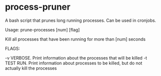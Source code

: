 # process-pruner
A bash script that prunes long running processes. Can be used in cronjobs.

Usage: prune-processes [num] [flag]
	
  Kill all processes that have been running for more than [num] seconds

FLAGS:

  -v VERBOSE. Print information about the processes that will be killed
  -t TEST RUN. Print information about processes to be killed, but do not actually kill the processes
